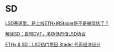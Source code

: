 # SD

[LSD赛道里，将上线ETHx的Stader是不是被低估了？](https://www.theblockbeats.info/news/33577?search=1)

[解读SD：自带DVT，多链低市值LSD协议](https://followin.io/zh-Hans/feed/3388324)

[ETHx & SD：LSD热门项目 Stader 代币经济设计](https://news.marsbit.co/20230315182554790771.html)
